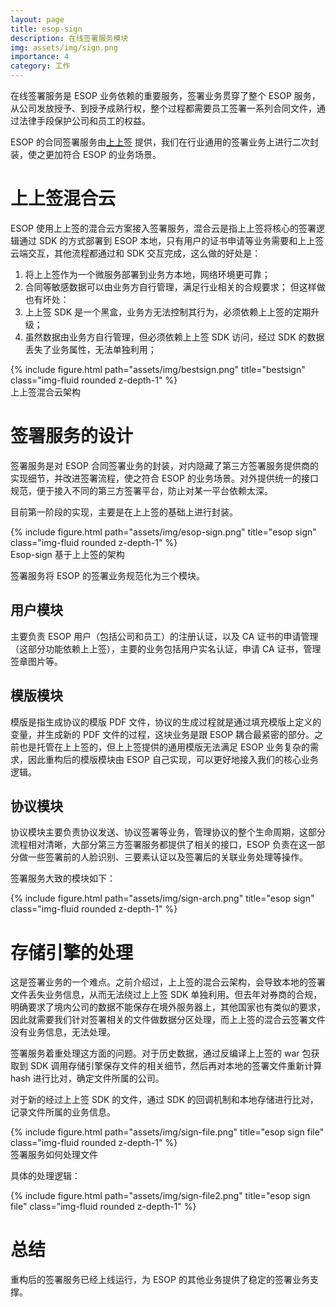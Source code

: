```yaml
---
layout: page
title: esop-sign
description: 在线签署服务模块
img: assets/img/sign.png
importance: 4
category: 工作
---
```


在线签署服务是 ESOP 业务依赖的重要服务，签署业务贯穿了整个 ESOP 服务，从公司发放授予、到授予成熟行权，整个过程都需要员工签署一系列合同文件，通过法律手段保护公司和员工的权益。

ESOP 的合同签署服务由[上上签](https://www.bestsign.cn/) 提供，我们在行业通用的签署业务上进行二次封装，使之更加符合 ESOP 的业务场景。

# 上上签混合云

ESOP 使用上上签的混合云方案接入签署服务，混合云是指上上签将核心的签署逻辑通过 SDK 的方式部署到 ESOP 本地，只有用户的证书申请等业务需要和上上签云端交互，其他流程都通过和 SDK 交互完成，这么做的好处是：
1. 将上上签作为一个微服务部署到业务方本地，网络环境更可靠；
2. 合同等敏感数据可以由业务方自行管理，满足行业相关的合规要求；
但这样做也有坏处：
1. 上上签 SDK 是一个黑盒，业务方无法控制其行为，必须依赖上上签的定期升级；
2. 虽然数据由业务方自行管理，但必须依赖上上签 SDK 访问，经过 SDK 的数据丢失了业务属性，无法单独利用；

<div class="row">
    <div class="col-sm mt-3 mt-md-0">
        {% include figure.html path="assets/img/bestsign.png" title="bestsign" class="img-fluid rounded z-depth-1" %}
    </div>
</div>
<div class="caption">
    上上签混合云架构
</div>

# 签署服务的设计

签署服务是对 ESOP 合同签署业务的封装，对内隐藏了第三方签署服务提供商的实现细节，并改进签署流程，使之符合 ESOP 的业务场景。对外提供统一的接口规范，便于接入不同的第三方签署平台，防止对某一平台依赖太深。

目前第一阶段的实现，主要是在上上签的基础上进行封装。

<div class="row">
    <div class="col-sm mt-3 mt-md-0">
        {% include figure.html path="assets/img/esop-sign.png" title="esop sign" class="img-fluid rounded z-depth-1" %}
    </div>
</div>
<div class="caption">
    Esop-sign 基于上上签的架构
</div>

签署服务将 ESOP 的签署业务规范化为三个模块。

## 用户模块

主要负责 ESOP 用户（包括公司和员工）的注册认证，以及 CA 证书的申请管理（这部分功能依赖上上签），主要的业务包括用户实名认证，申请 CA 证书，管理签章图片等。

## 模版模块

模版是指生成协议的模版 PDF 文件，协议的生成过程就是通过填充模版上定义的变量，并生成新的 PDF 文件的过程，这块业务是跟 ESOP 耦合最紧密的部分。之前也是托管在上上签的，但上上签提供的通用模版无法满足 ESOP 业务复杂的需求，因此重构后的模版模块由 ESOP 自己实现，可以更好地接入我们的核心业务逻辑。

## 协议模块

协议模块主要负责协议发送、协议签署等业务，管理协议的整个生命周期，这部分流程相对清晰，大部分第三方签署服务都提供了相关的接口，ESOP 负责在这一部分做一些签署前的人脸识别、三要素认证以及签署后的关联业务处理等操作。

签署服务大致的模块如下：

<div class="row">
    <div class="col-sm mt-3 mt-md-0">
        {% include figure.html path="assets/img/sign-arch.png" title="esop sign" class="img-fluid rounded z-depth-1" %}
    </div>
</div>

# 存储引擎的处理

这是签署业务的一个难点。之前介绍过，上上签的混合云架构，会导致本地的签署文件丢失业务信息，从而无法绕过上上签 SDK 单独利用。但去年对券商的合规，明确要求了境内公司的数据不能保存在境外服务器上，其他国家也有类似的要求，因此就需要我们针对签署相关的文件做数据分区处理，而上上签的混合云签署文件没有业务信息，无法处理。

签署服务着重处理这方面的问题。对于历史数据，通过反编译上上签的 war 包获取到 SDK 调用存储引擎保存文件的相关细节，然后再对本地的签署文件重新计算 hash 进行比对，确定文件所属的公司。

对于新的经过上上签 SDK 的文件，通过 SDK 的回调机制和本地存储进行比对，记录文件所属的业务信息。

<div class="row">
    <div class="col-sm mt-3 mt-md-0">
        {% include figure.html path="assets/img/sign-file.png" title="esop sign file" class="img-fluid rounded z-depth-1" %}
    </div>
</div>
<div class="caption">
    签署服务如何处理文件
</div>



具体的处理逻辑：
<div class="row">
    <div class="col-sm mt-3 mt-md-0">
        {% include figure.html path="assets/img/sign-file2.png" title="esop sign file" class="img-fluid rounded z-depth-1" %}
    </div>
</div>

# 总结

重构后的签署服务已经上线运行，为 ESOP 的其他业务提供了稳定的签署业务支撑。
